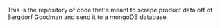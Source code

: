 This is the repository of code that's meant to scrape product data off of Bergdorf Goodman and send it to a mongoDB database.